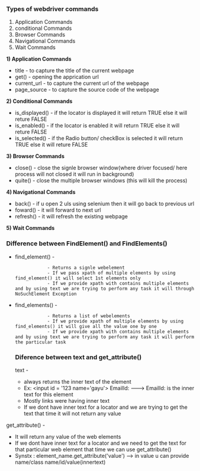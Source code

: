 ### Types of webdriver commands
1) Application Commands
2) conditional Commands
3) Browser Commands
4) Navigational Commands
5) Wait Commands

**1) Application Commands**
* title - to capture the title of the current webpage
* get() - opening the apprication url
* current_url - to capture the current url of the webpage
* page_source - to capture the source code of the webpage
  
**2) Conditional Commands**
* is_displayed() - if the locator is displayed it will return TRUE else it will reture FALSE
* is_enabled() - if the locator is enabled it will return TRUE else it will reture FALSE
* is_selected() - if the Radio button/ checkBox is selected it will return TRUE else it will reture FALSE

**3) Browser Commands**
* close() - close the signle browser window(where driver focused/ here process will not closed it will run in background)
* quite() - close the multiple browser windows (this will kill the process)

**4) Navigational Commands**
* back() - if u open 2 uls using selenium then it will go back to previous url
* foward() - it will forward to next url
* refresh() - it will refresh the existing webpage

**5) Wait Commands**


### Difference between FindElement() and FindElements()
* find_element() -
  
                  - Returns a signle webelement
                  - If we pass xpath of multiple elements by using find_element() it will select 1st elements only
                  - If we provide xpath with contains multiple elements and by using text we are trying to perform any task it will through NoSuchElement Exception

* find_elements() -


                  - Returns a list of webelements
                  - If we provide xpath of multiple elements by using find_elements() it will give all the value one by one
                  - If we provide xpath with contains multiple elements and by using text we are trying to perform any task it will perform the particular task


  ### Diference between text and get_attribute()
  text -

  - always returns the inner text of the element
  - Ex: <input id = '123 name='gayu'> EmailId: </input> ---> EmailId: is the inner text for this element
  - Mostly links were having inner text
  - If we dont have inner text for a locator and we are trying to get the text that time it will not return any value
 
 get_attribute() - 

 - It will return any value of the web elements
 - If we dont have inner text for a locator and we need to get the text for that particular web element that time we can use get_attribute()
 - Synstx : element_name.get_attribute('value')  --> in value u can provide name/class name/id/value(innertext)
